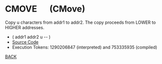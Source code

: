 # CMOVE &emsp; (CMove)
Copy u characters from addr1 to addr2. The copy proceeds from LOWER to HIGHER addresses.
* ( addr1 addr2 u -- )
* [Source Code](../words/string/CMove.cs)
* Execution Tokens: 1290206847 (interpreted) and 753335935 (compiled)


[BACK](builtins.md#CMove)
